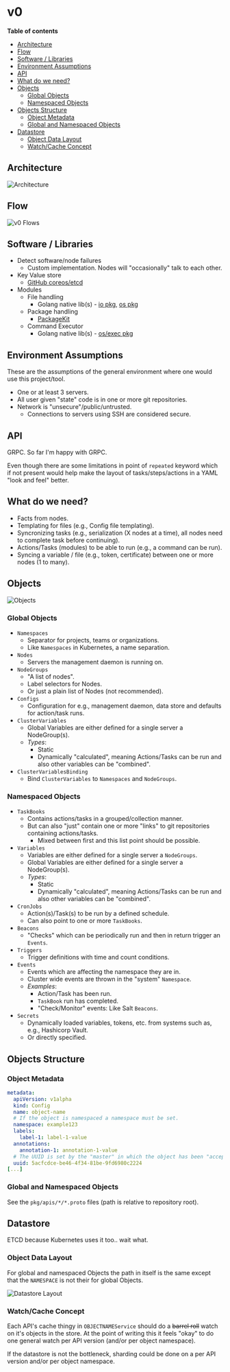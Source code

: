 # v0

**Table of contents**

<!-- TOC depthFrom:2 depthTo:6 withLinks:1 updateOnSave:1 orderedList:0 -->

- [Architecture](#architecture)
- [Flow](#flow)
- [Software / Libraries](#software-libraries)
- [Environment Assumptions](#environment-assumptions)
- [API](#api)
- [What do we need?](#what-do-we-need)
- [Objects](#objects)
	- [Global Objects](#global-objects)
	- [Namespaced Objects](#namespaced-objects)
- [Objects Structure](#objects-structure)
	- [Object Metadata](#object-metadata)
	- [Global and Namespaced Objects](#global-and-namespaced-objects)
- [Datastore](#datastore)
	- [Object Data Layout](#object-data-layout)
	- [Watch/Cache Concept](#watchcache-concept)

<!-- /TOC -->

## Architecture

![Architecture](v0.1/architecture.png)

## Flow

![v0 Flows](v0.1/flow.mmd.png)

## Software / Libraries

- Detect software/node failures
    - Custom implementation. Nodes will "occasionally" talk to each other.
- Key Value store
    - [GitHub coreos/etcd](https://github.com/coreos/etcd)
- Modules
    - File handling
		- Golang native lib(s) - [io pkg](https://golang.org/pkg/io/), [os pkg](https://golang.org/pkg/os/)
    - Package handling
        - [PackageKit](https://www.freedesktop.org/software/PackageKit/)
    - Command Executor
		- Golang native lib(s) - [os/exec pkg](https://golang.org/pkg/os/exec/)

## Environment Assumptions

These are the assumptions of the general environment where one would use this project/tool.

* One or at least 3 servers.
* All user given "state" code is in one or more git repositories.
* Network is "unsecure"/public/untrusted.
    * Connections to servers using SSH are considered secure.

## API

GRPC. So far I'm happy with GRPC.

Even though there are some limitations in point of `repeated` keyword which if not present would help make the layout of tasks/steps/actions in a YAML "look and feel" better.

## What do we need?

* Facts from nodes.
* Templating for files (e.g., Config file templating).
* Syncronizing tasks (e.g., serialization (X nodes at a time), all nodes need to complete task before continuing).
* Actions/Tasks (modules) to be able to run (e.g., a command can be run).
* Syncing a variable / file (e.g., token, certificate) between one or more nodes (1 to many).

## Objects

![Objects](v0.1/objects.png)

### Global Objects

* `Namespaces`
	* Separator for projects, teams or organizations.
	* Like `Namespaces` in Kubernetes, a name separation.
* `Nodes`
	* Servers the management daemon is running on.
* `NodeGroups`
    * "A list of nodes".
    * Label selectors for Nodes.
    * Or just a plain list of Nodes (not recommended).
* `Configs`
    * Configuration for e.g., management daemon, data store and defaults for action/task runs.
* `ClusterVariables`
    * Global Variables are either defined for a single server a NodeGroup(s).
    * _Types_:
        * Static
        * Dynamically "calculated", meaning Actions/Tasks can be run and also other variables can be "combined".
* `ClusterVariablesBinding`
	* Bind `ClusterVariables` to `Namespaces` and `NodeGroups`.

### Namespaced Objects

* `TaskBooks`
    * Contains actions/tasks in a grouped/collection manner.
	* But can also "just" contain one or more "links" to git repositories containing actions/tasks.
		* Mixed between first and this list point should be possible.
* `Variables`
    * Variables are either defined for a single server a `NodeGroups`.
	* Global Variables are either defined for a single server a NodeGroup(s).
    * _Types_:
        * Static
        * Dynamically "calculated", meaning Actions/Tasks can be run and also other variables can be "combined".
* `CronJobs`
    * Action(s)/Task(s) to be run by a defined schedule.
    * Can also point to one or more `TaskBooks`.
* `Beacons`
    * "Checks" which can be periodically run and then in return trigger an `Events`.
* `Triggers`
    * Trigger definitions with time and count conditions.
* `Events`
    * Events which are affecting the namespace they are in.
	* Cluster wide events are thrown in the "system" `Namespace`.
    * _Examples_:
        * Action/Task has been run.
        * `TaskBook` run has completed.
        * "Check/Monitor" events: Like Salt `Beacons`.
* `Secrets`
	* Dynamically loaded variables, tokens, etc. from systems such as, e.g., Hashicorp Vault.
	* Or directly specified.

## Objects Structure

### Object Metadata

```yaml
metadata:
  apiVersion: v1alpha
  kind: Config
  name: object-name
  # If the object is namespaced a namespace must be set.
  namespace: example123
  labels:
    label-1: label-1-value
  annotations:
    annotation-1: annotation-1-value
  # The UUID is set by the "master" in which the object has been "accepted".
  uuid: 5acfcdce-be46-4f34-81be-9fd6980c2224
[...]
```

### Global and Namespaced Objects

See the `pkg/apis/*/*.proto` files (path is relative to repository root).

## Datastore

ETCD because Kubernetes uses it too.. wait what.

### Object Data Layout

For global and namespaced Objects the path in itself is the same except that the `NAMESPACE` is not their for global Objects.

![Datastore Layout](v0.1/datastore-layout.mmd.png)

### Watch/Cache Concept

Each API's cache thingy in `OBJECTNAMEService` should do a ~~barrel roll~~ watch on it's objects in the store.
At the point of writing this it feels "okay" to do one general watch per API version (and/or per object namespace).

If the datastore is not the bottleneck, sharding could be done on a per API version and/or per object namespace.
